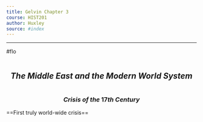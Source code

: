 ```yaml
---
title: Gelvin Chapter 3
course: HIST201
author: Huxley
source: #index
---
```


---
#flo 

```
```
## $$The\ Middle\ East\ and\ the\ Modern\ World\ System$$
```
```


### $$Crisis\ of\ the\ 17th\ Century$$

==First truly world-wide crisis==






















